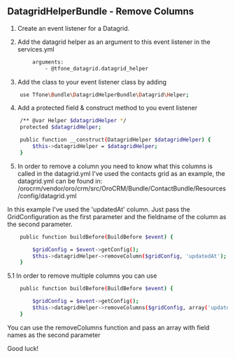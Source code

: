 ## DatagridHelperBundle - Remove Columns

1. Create an event listener for a Datagrid. 

2. Add the datagrid helper as an argument to this event listener in the services.yml

```bash
        arguments: 
            - @tfone_datagrid.datagrid_helper
```

3. Add the class to your event listener class by adding

```bash
    use Tfone\Bundle\DatagridHelperBundle\Datagrid\Helper;
```

4. Add a protected field & construct method to you event listener

```bash
    /** @var Helper $datagridHelper */
    protected $datagridHelper;

    public function __construct(DatagridHelper $datagridHelper) {
        $this->datagridHelper = $datagridHelper;
    }
```

5. In order to remove a column you need to know what this columns is called in the datagrid.yml
I've used the contacts grid as an example, the datagrid.yml can be found in:
/orocrm/vendor/oro/crm/src/OroCRM/Bundle/ContactBundle/Resources/config/datagrid.yml

In this example I've used the 'updatedAt' column. Just pass the GridConfiguration as the first parameter and the 
fieldname of the column as the second parameter.

```bash
    public function buildBefore(BuildBefore $event) {

        $gridConfig = $event->getConfig();
        $this->datagridHelper->removeColumn($gridConfig, 'updatedAt');
    }
```

5.1 In order to remove multiple columns you can use

```bash
    public function buildBefore(BuildBefore $event) {

        $gridConfig = $event->getConfig();
        $this->datagridHelper->removeColumns($gridConfig, array('updatedAt', 'primaryPhone'));
    }
```

You can use the removeColumns function and pass an array with field names as the second parameter

Good luck!